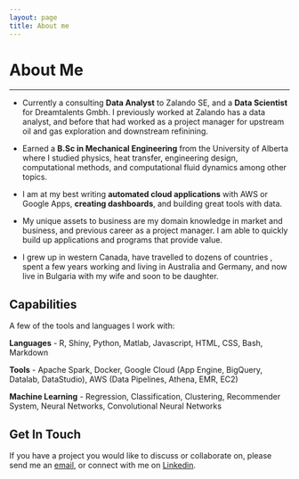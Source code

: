 ```yaml
---
layout: page
title: About me
---
```


# **About Me**
___
  - Currently a consulting **Data Analyst** to Zalando SE, and a **Data Scientist** for Dreamtalents Gmbh. I previously worked at Zalando has a data analyst, and before that had worked as a project manager for upstream oil and gas exploration and downstream refinining.

 - Earned a **B.Sc in Mechanical Engineering** from the University of Alberta where I studied physics, heat transfer, engineering design, computational methods, and computational fluid dynamics among other topics.
 - I am at my best writing **automated cloud applications** with AWS or Google Apps, **creating dashboards**, and building great tools with data.
 - My unique assets to business are my domain knowledge in market and business, and previous career as a project manager. I am able to quickly build up applications and programs that provide value.

 - I grew up in western Canada, have travelled to dozens of countries , spent a few years working and living in Australia and Germany, and now live in Bulgaria with my wife and soon to be daughter.

## **Capabilities**
A few of the tools and languages I work with:

**Languages** - R, Shiny, Python, Matlab, Javascript, HTML, CSS, Bash, Markdown
 
**Tools** - Apache Spark, Docker, Google Cloud (App Engine, BigQuery, Datalab, DataStudio), AWS (Data Pipelines, Athena, EMR, EC2)

**Machine Learning** - Regression, Classification, Clustering, Recommender System, Neural Networks, Convolutional Neural Networks
## **Get In Touch**
If you have a project you would like to discuss or collaborate on, please send me an
<a href="mailto:jessemoore07@gmail.com?subject=Hello From Drivenn.eu">email</a>, or connect with me on <a href="https://www.linkedin.com/in/jessemoore1
">Linkedin</a>.































































































































































































































































































































































































































































































































































































































































































































































































































































































































































































































































































